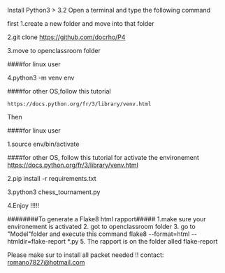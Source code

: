 Install Python3 > 3.2
Open a terminal and type the following command

first
1.create a new folder and move into that folder

2.git clone https://github.com/docrho/P4

3.move to openclassroom folder

####for linux user

4.python3 -m venv env

####for other OS,follow this tutorial

	https://docs.python.org/fr/3/library/venv.html

Then

####for linux user

1.source env/bin/activate

####for other OS, follow this tutorial for activate the environement
	https://docs.python.org/fr/3/library/venv.html

2.pip install -r requirements.txt

3.python3 chess_tournament.py

4.Enjoy !!!!!


########To generate a Flake8 html rapport#####
1.make sure your environement is activated
2. got to openclassroom folder
3. go to "Model"folder and execute this command flake8 --format=html --htmldir=flake-report *.py
5. The rapport is on the folder alled flake-report

Please make sur to install all packet needed !!
contact: romano7827@hotmail.com
